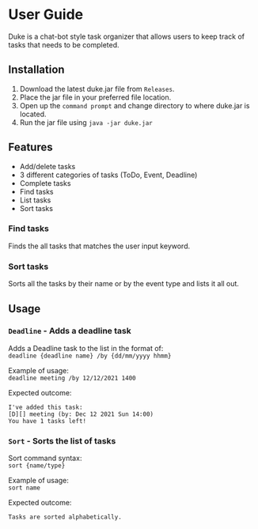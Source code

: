 # User Guide
Duke is a chat-bot style task organizer that allows users to 
keep track of tasks that needs to be completed.

## Installation
1. Download the latest duke.jar file from ```Releases```.
2. Place the jar file in your preferred file location.
3. Open up the ``command prompt`` and change directory to where duke.jar is located.
4. Run the jar file using ``java -jar duke.jar``
## Features 
- Add/delete tasks
- 3 different categories of tasks (ToDo, Event, Deadline)
- Complete tasks
- Find tasks
- List tasks
- Sort tasks
### Find tasks

Finds the all tasks that matches the user input keyword.

### Sort tasks

Sorts all the tasks by their name or by the event type and lists it all out.

## Usage

### `Deadline` - Adds a deadline task

Adds a Deadline task to the list in the format of:<br/>`deadline {deadline name} /by {dd/mm/yyyy hhmm}`

Example of usage:<br/>
`deadline meeting /by 12/12/2021 1400`

Expected outcome: <br/>
```
I've added this task:
[D][] meeting (by: Dec 12 2021 Sun 14:00)
You have 1 tasks left!
```

### `Sort` - Sorts the list of tasks

Sort command syntax:<br/>
`sort {name/type}`

Example of usage:<br/>
`sort name`

Expected outcome: <br/>
```
Tasks are sorted alphabetically.
```
